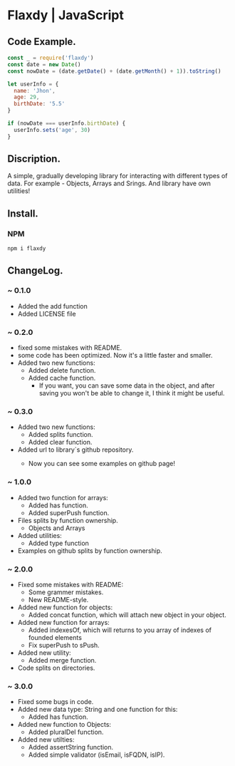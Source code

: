 # Flaxdy | JavaScript

## Code Example.

```js
const _ = require('flaxdy')
const date = new Date()
const nowDate = (date.getDate() + (date.getMonth() + 1)).toString()

let userInfo = {
  name: 'Jhon',
  age: 29,
  birthDate: '5.5'
}

if (nowDate === userInfo.birthDate) {
  userInfo.sets('age', 30)
}
```

## Discription.

<p>A simple, gradually developing library for interacting with different types of data. For example - Objects, Arrays and Srings. And library have own utilities!</p>

## Install.

### NPM

```
npm i flaxdy
```

## ChangeLog.

### ~ 0.1.0

* Added the add function
* Added LICENSE file

### ~ 0.2.0

* fixed some mistakes with README.
* some code has been optimized. Now it's a little faster and smaller.
* Added two new functions:
  * Added delete function.
  * Added cache function.
    * If you want, you can save some data in the object, and after saving you won't be able to change it, I think it might be useful.

### ~ 0.3.0

* Added two new functions:
  * Added splits function.  
  * Added clear function.
* Added url to library`s github repository.
  * <p>Now you can see some examples on github page!</p>

### ~ 1.0.0

* Added two function for arrays:
  * Added has function.
  * Added superPush function.
* Files splits by function ownership.
  * Objects and Arrays
* Added utilities:
  * Added type function
* Examples on github splits by function ownership.

### ~ 2.0.0

* Fixed some mistakes with README:
  * Some grammer mistakes.
  * New README-style.
* Added new function for objects:
  * Added concat function, which will attach new object in your object.
* Added new function for arrays:
  * Added indexesOf, which will returns to you array of indexes of founded elements
  * Fix superPush to sPush.
* Added new utility:
  * Added merge function.
* Code splits on directories.

### ~ 3.0.0

* Fixed some bugs in code.
* Added new data type: String and one function for this:
  * Added has function.
* Added new function to Objects:
  * Added pluralDel function.
* Added new utilties:
  * Added assertString function.
  * Added simple validator (isEmail, isFQDN, isIP).